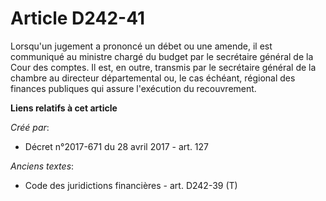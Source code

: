 # Article D242-41

Lorsqu'un jugement a prononcé un débet ou une amende, il est communiqué au ministre chargé du budget par le secrétaire
général de la Cour des comptes. Il est, en outre, transmis par le secrétaire général de la chambre au   directeur
départemental ou, le cas échéant, régional des finances publiques  qui assure l'exécution du recouvrement.

**Liens relatifs à cet article**

_Créé par_:

  - Décret n°2017-671 du 28 avril 2017 - art. 127

_Anciens textes_:

  - Code des juridictions financières - art. D242-39 (T)

